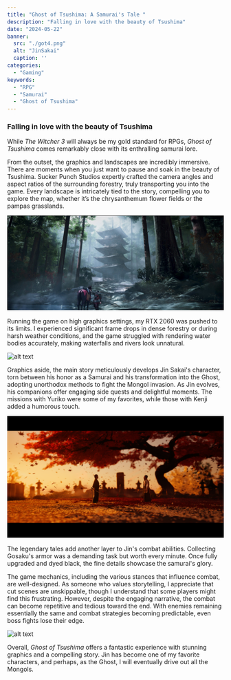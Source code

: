 ```yaml
---
title: "Ghost of Tsushima: A Samurai's Tale "
description: "Falling in love with the beauty of Tsushima"
date: "2024-05-22"
banner:
  src: "./got4.png"
  alt: "JinSakai"
  caption: ''
categories:
  - "Gaming"
keywords:
  - "RPG"
  - "Samurai"
  - "Ghost of Tsushima"
---
```


### Falling in love with the beauty of Tsushima

While *The Witcher 3* will always be my gold standard for RPGs, *Ghost of Tsushima* comes remarkably close with its enthralling samurai lore.

From the outset, the graphics and landscapes are incredibly immersive. There are moments when you just want to pause and soak in the beauty of Tsushima. Sucker Punch Studios expertly crafted the camera angles and aspect ratios of the surrounding forestry, truly transporting you into the game. Every landscape is intricately tied to the story, compelling you to explore the map, whether it’s the chrysanthemum flower fields or the pampas grasslands.

![alt text](got5.png)

Running the game on high graphics settings, my RTX 2060 was pushed to its limits. I experienced significant frame drops in dense forestry or during harsh weather conditions, and the game struggled with rendering water bodies accurately, making waterfalls and rivers look unnatural.

![alt text](got1.png)

Graphics aside, the main story meticulously develops Jin Sakai's character, torn between his honor as a Samurai and his transformation into the Ghost, adopting unorthodox methods to fight the Mongol invasion. As Jin evolves, his companions offer engaging side quests and delightful moments. The missions with Yuriko were some of my favorites, while those with Kenji added a humorous touch.

![alt text](got2.png)

The legendary tales add another layer to Jin's combat abilities. Collecting Gosaku's armor was a demanding task but worth every minute. Once fully upgraded and dyed black, the fine details showcase the samurai's glory.

The game mechanics, including the various stances that influence combat, are well-designed. As someone who values storytelling, I appreciate that cut scenes are unskippable, though I understand that some players might find this frustrating. However, despite the engaging narrative, the combat can become repetitive and tedious toward the end. With enemies remaining essentially the same and combat strategies becoming predictable, even boss fights lose their edge.

![alt text](got3.png)

Overall, *Ghost of Tsushima* offers a fantastic experience with stunning graphics and a compelling story. Jin has become one of my favorite characters, and perhaps, as the Ghost, I will eventually drive out all the Mongols.
